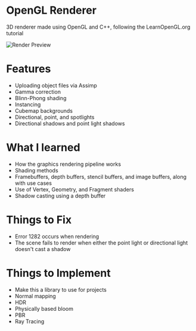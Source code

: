 # OpenGL Renderer
 3D renderer made using OpenGL and C++, following the LearnOpenGL.org tutorial

![Render Preview](https://github.com/mariofvelez/OpenGL-3D-Renderer/assets/32421774/da957e5a-53ad-4e0d-945f-dbf3cba5ce57)


# Features
- Uploading object files via Assimp
- Gamma correction
- Blinn-Phong shading
- Instancing
- Cubemap backgrounds
- Directional, point, and spotlights
- Directional shadows and point light shadows

# What I learned
- How the graphics rendering pipeline works
- Shading methods
- Framebuffers, depth buffers, stencil buffers, and image buffers, along with use cases
- Use of Vertex, Geometry, and Fragment shaders
- Shadow casting using a depth buffer

# Things to Fix
- Error 1282 occurs when rendering
- The scene fails to render when either the point light or directional light doesn't cast a shadow

# Things to Implement
- Make this a library to use for projects
- Normal mapping
- HDR
- Physically based bloom
- PBR
- Ray Tracing
